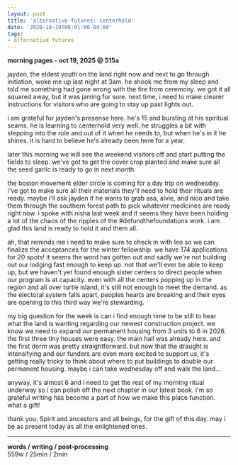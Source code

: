```yaml
---
layout: post
title: 'alternative futures: centerhold'
date: '2020-10-19T06:01:00-04:00'
tags:
- alternative futures
--- 
```


**morning pages - oct 19, 2025 @ 515a**

jayden, the eldest youth on the land right now and next to go through initiation, woke me up last night at 3am. he shook me from my sleep and told me something had gone wrong with the fire from ceremony. we got it all squared away, but it was jarring for sure. next time, i need to make clearer instructions for visitors who are going to stay up past lights out. 

i am grateful for jayden's presense here. he's 15 and bursting at his spiritual seams. he is learning to centerhold very well. he struggles a bit with stepping into the role and out of it when he needs to, but when he's in it he shines. it is hard to believe he's already been here for a year. 

later this morning we will see the weekend visitors off and start putting the fields to sleep. we've got to get the cover crop planted and make sure all the seed garlic is ready to go in next month. 

the boston movement elder circle is coming for a day trip on wednesday. i've got to make sure all their materials they'll need to hold their rituals are ready. maybe i'll ask jayden if he wants to grab asa, alvie, and nico and take them through the southern forest path to pick whatever medicines are ready right now. i spoke with nisha last week and it seems they have been holding a lot of the chaos of the ripples of the #defundthefoundations work. i am glad this land is ready to hold it and them all. 

ah, that reminds me i need to make sure to check in with leo so we can finalize the acceptances for the winter fellowship. we have 174 applications for 20 spots! it seems the word has gotten out and sadly we're not building out our lodging fast enough to keep up. not that we'll ever be able to keep up, but we haven't yet found enough sister centers to direct people when our program is at capacity. even with all the centers popping up in the region and all over turtle island, it's still not enough to meet the demand. as the electoral system falls apart, peoples hearts are breaking and their eyes are opening to this third way we're stewarding. 

my big question for the week is can i find enough time to be still to hear what the land is wanting regarding our newest construction project. we know we need to expand our permanent housing from 3 units to 6 in 2026. the first three tiny houses were easy. the main hall was already here. and the first dorm was pretty straightforward. but now that the draught is intensifying and our funders are even more excited to support us, it's getting really tricky to think about where to put buildings to double our permanent housing. maybe i can take wednesday off and walk the land...

anyway, it's almost 6 and i need to get the rest of my morning ritual underway so i can polish off the next chapter in our latest book. i'm so grateful writing has become a part of how we make this place function. what a gift! 

thank you, Spirit and ancestors and all beings, for the gift of this day. may i be as present today as all the enlightened ones. 




---

<!-- {:target="_blank"} -->

<!-- hyperlink bank -->


<!-- &#042; = asterisk -->
<!-- &#039; = single quote '-->

**words / writing / post-processing**  
559w / 25min / 2min